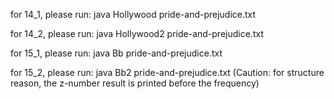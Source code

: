 for 14_1, please run:
java Hollywood pride-and-prejudice.txt

for 14_2, please run:
java Hollywood2 pride-and-prejudice.txt

for 15_1, please run:
java Bb pride-and-prejudice.txt

for 15_2, please run:
java Bb2 pride-and-prejudice.txt
(Caution: for structure reason, the z-number result is printed before the frequency)